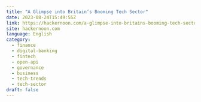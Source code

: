 ```yaml
---
title: "A Glimpse into Britain’s Booming Tech Sector"
date: 2023-08-24T15:49:55Z
link: https://hackernoon.com/a-glimpse-into-britains-booming-tech-sector?source=rss&utm_medium=RSS&utm_source=news.12bit.vn
site: hackernoon.com
language: English
category:
  - finance
  - digital-banking
  - fintech
  - open-api
  - governance
  - business
  - tech-trends
  - tech-sector
draft: false
---
```

